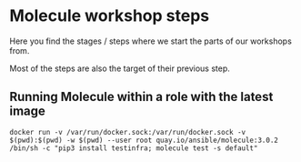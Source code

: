 # Molecule workshop steps

Here you find the stages / steps where we start the parts of our workshops from.

Most of the steps are also the target of their previous step.

## Running Molecule within a role with the latest image

```
docker run -v /var/run/docker.sock:/var/run/docker.sock -v $(pwd):$(pwd) -w $(pwd) --user root quay.io/ansible/molecule:3.0.2 /bin/sh -c "pip3 install testinfra; molecule test -s default"
```

